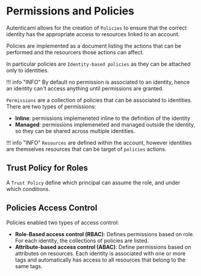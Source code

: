 # Permissions and Policies

Autenticami allows for the creation of `Policies` to ensure that the correct identity has the appropriate access to resources linked to an account.

Policies are implemented as a document listing the actions that can be performed and the resourcers those actions can affect.

In particular policies are `Identity-based policies` as they can be attached only to identities.

!!! info "INFO"
    By default no permission is associated to an identity, hence an identity can't access anything until permissions are granted.

`Permissions` are a collection of policies that can be associated to identities. There are two types of permissions:

- **Inline**: permissions implemeneted inline to the definition of the identity
- **Managed**: permissions implemeneted and managed outside the identity, so they can be shared across multiple identities.

!!! info "INFO"
    `Resources` are defined within the account, however identities are themselves resources that can be target of `policies` actions.

## Trust Policy for Roles

A `Trust Policy` define which principal can assume the role, and under which conditions.

## Policies Access Control

Policies enabled two types of access control:

- **Role-Based access control (RBAC)**: Defines permissions based on role. For each identity, the collections of policies are listed.
- **Attribute-based access control (ABAC)**: Define permissions based on attributes on resources. Each identity is associated with one or more tags and automatically has access to all resources that belong to the same tags.
